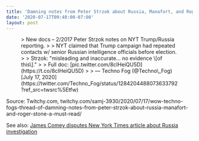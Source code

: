 ```yaml
---
title: 'Damning notes from Peter Strzok about Russia, Manafort, and Roger Stone'
date: '2020-07-17T09:40:00-07:00'
layout: post
---
```


<figure class="wp-block-embed is-type-rich is-provider-twitter wp-block-embed-twitter"><div class="wp-block-embed__wrapper">> New docs – 2/2017 Peter Strzok notes on NYT Trump/Russia reporting.  
>   
> NYT claimed that Trump campaign had repeated contacts w/ senior Russian intelligence officials before election.  
>   
> Strzok: "misleading and inaccurate… no evidence \[of this\]."  
>   
> Full doc:<https://t.co/jDwV9HuNuM> [pic.twitter.com/8cIHeiQU5D](https://t.co/8cIHeiQU5D)
> 
> — Techno Fog (@Techno\_Fog) [July 17, 2020](https://twitter.com/Techno_Fog/status/1284204488073633792?ref_src=twsrc%5Etfw)

<script async="" charset="utf-8" src="https://platform.twitter.com/widgets.js"></script></div></figure>Source: Twitchy.com, twitchy.com/samj-3930/2020/07/17/wow-techno-fogs-thread-of-damning-notes-from-peter-strzok-about-russia-manafort-and-roger-stone-a-must-read/

See also: [James Comey disputes New York Times article about Russia investigation](http://greg-raven.github.io/Impeachment-Chronicles/2017/06/08/james-comey-disputes-new-york-times-article-about-russia-investigation/)
